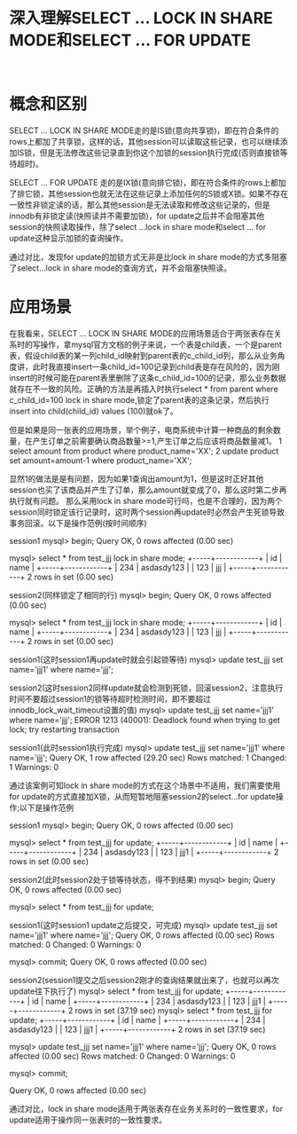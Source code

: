 # 深入理解SELECT ... LOCK IN SHARE MODE和SELECT ... FOR UPDATE

​                           

# 概念和区别

SELECT ... LOCK IN SHARE  MODE走的是IS锁(意向共享锁)，即在符合条件的rows上都加了共享锁，这样的话，其他session可以读取这些记录，也可以继续添加IS锁，但是无法修改这些记录直到你这个加锁的session执行完成(否则直接锁等待超时)。

 SELECT ... FOR UPDATE  走的是IX锁(意向排它锁)，即在符合条件的rows上都加了排它锁，其他session也就无法在这些记录上添加任何的S锁或X锁。如果不存在一致性非锁定读的话，那么其他session是无法读取和修改这些记录的，但是innodb有非锁定读(快照读并不需要加锁)，for update之后并不会阻塞其他session的快照读取操作，除了select ...lock in share mode和select ... for update这种显示加锁的查询操作。

 通过对比，发现for update的加锁方式无非是比lock in share mode的方式多阻塞了select...lock in share mode的查询方式，并不会阻塞快照读。



# 应用场景

在我看来，SELECT ... LOCK IN SHARE  MODE的应用场景适合于两张表存在关系时的写操作，拿mysql官方文档的例子来说，一个表是child表，一个是parent表，假设child表的某一列child_id映射到parent表的c_child_id列，那么从业务角度讲，此时我直接insert一条child_id=100记录到child表是存在风险的，因为刚insert的时候可能在parent表里删除了这条c_child_id=100的记录，那么业务数据就存在不一致的风险。正确的方法是再插入时执行select * from parent where c_child_id=100 lock in share  mode,锁定了parent表的这条记录，然后执行insert into child(child_id) values (100)就ok了。


 但是如果是同一张表的应用场景，举个例子，电商系统中计算一种商品的剩余数量，在产生订单之前需要确认商品数量>=1,产生订单之后应该将商品数量减1。
 1 select amount from product where product_name='XX';
 2 update product set amount=amount-1 where product_name='XX';


 显然1的做法是是有问题，因为如果1查询出amount为1，但是这时正好其他session也买了该商品并产生了订单，那么amount就变成了0，那么这时第二步再执行就有问题。
 那么采用lock in share mode可行吗，也是不合理的，因为两个session同时锁定该行记录时，这时两个session再update时必然会产生死锁导致事务回滚。以下是操作范例(按时间顺序)


 session1
 mysql> begin;
 Query OK, 0 rows affected (0.00 sec)


 mysql> select * from test_jjj lock in share mode;
 +-----+------------+
 | id  | name    |
 +-----+------------+
 | 234 | asdasdy123 |
 | 123 | jjj     |
 +-----+------------+
 2 rows in set (0.00 sec)


 session2(同样锁定了相同的行)
 mysql> begin;
 Query OK, 0 rows affected (0.00 sec)


 mysql> select * from test_jjj lock in share mode;
 +-----+------------+
 | id  | name    |
 +-----+------------+
 | 234 | asdasdy123 |
 | 123 | jjj     |
 +-----+------------+
 2 rows in set (0.00 sec)


 session1(这时session1再update时就会引起锁等待)
 mysql> update test_jjj set name='jjj1' where name='jjj';


 session2(这时session2同样update就会检测到死锁，回滚session2，注意执行时间不要超过session1的锁等待超时检测时间，即不要超过innodb_lock_wait_timeout设置的值)
 mysql> update test_jjj set name='jjj1' where name='jjj';
 ERROR 1213 (40001): Deadlock found when trying to get lock; try restarting transaction


 session1(此时session1执行完成)
 mysql> update test_jjj set name='jjj1' where name='jjj';
 Query OK, 1 row affected (29.20 sec)
 Rows matched: 1  Changed: 1  Warnings: 0


 通过该案例可知lock in share mode的方式在这个场景中不适用，我们需要使用for  update的方式直接加X锁，从而短暂地阻塞session2的select...for update操作;以下是操作范例


 session1
 mysql> begin;
 Query OK, 0 rows affected (0.00 sec)


 mysql> select * from test_jjj for update;
 +-----+------------+
 | id  | name    |
 +-----+------------+
 | 234 | asdasdy123 |
 | 123 | jjj1    |
 +-----+------------+
 2 rows in set (0.00 sec)


 session2(此时session2处于锁等待状态，得不到结果)
 mysql> begin;
 Query OK, 0 rows affected (0.00 sec)


 mysql> select * from test_jjj for update;


 session1(这时session1 update之后提交，可完成)
 mysql> update test_jjj set name='jjj1' where name='jjj';
 Query OK, 0 rows affected (0.00 sec)
 Rows matched: 0  Changed: 0  Warnings: 0


 mysql> commit;
 Query OK, 0 rows affected (0.00 sec)


 session2(session1提交之后session2刚才的查询结果就出来了，也就可以再次update往下执行了)
 mysql> select * from test_jjj for update;
 +-----+------------+
 | id  | name    |
 +-----+------------+
 | 234 | asdasdy123 |
 | 123 | jjj1    |
 +-----+------------+
 2 rows in set (37.19 sec)
 mysql> select * from test_jjj for update;
 +-----+------------+
 | id  | name    |
 +-----+------------+
 | 234 | asdasdy123 |
 | 123 | jjj1    |
 +-----+------------+
 2 rows in set (37.19 sec)


 mysql> update test_jjj set name='jjj1' where name='jjj';
 Query OK, 0 rows affected (0.00 sec)
 Rows matched: 0  Changed: 0  Warnings: 0


 mysql> commit;

Query OK, 0 rows affected (0.00 sec)

通过对比，lock in share mode适用于两张表存在业务关系时的一致性要求，for  update适用于操作同一张表时的一致性要求。